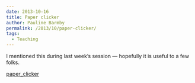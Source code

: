 ```yaml
---
date: 2013-10-16
title: Paper clicker
author: Pauline Barmby
permalink: /2013/10/paper-clicker/
tags:
  - Teaching
---
```

I mentioned this during last week&#8217;s session &#8212; hopefully it is useful to a few folks.

[paper_clicker][1]

 [1]: http://teaching.software-carpentry.org/wp-content/uploads/2013/10/paper_clicker.pdf

